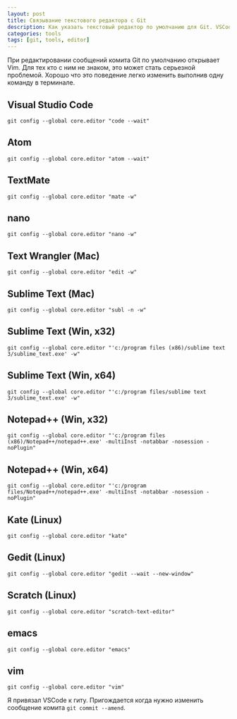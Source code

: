 ```yaml
---
layout: post
title: Связывание текстового редактора с Git
description: Как указать текстовый редактор по умолчанию для Git. VSCode, Atom, TextMate, Nano, Sublime Text и другие
categories: tools
tags: [git, tools, editor]
---
```


При редактировании сообщений комита Git по умолчанию открывает Vim. Для тех кто с ним не знаком, это может стать серьезной проблемой. Хорошо что это поведение легко изменить выполнив одну команду в терминале.

## Visual Studio Code
```
git config --global core.editor "code --wait"
```

## Atom
```
git config --global core.editor "atom --wait"
```

## TextMate
```
git config --global core.editor "mate -w"
```

## nano
```
git config --global core.editor "nano -w"
```

## Text Wrangler (Mac)
```
git config --global core.editor "edit -w"
```

## Sublime Text (Mac)
```
git config --global core.editor "subl -n -w"
```

## Sublime Text (Win, x32)
```
git config --global core.editor "'c:/program files (x86)/sublime text 3/sublime_text.exe' -w"
```

## Sublime Text (Win, x64)
```
git config --global core.editor "'c:/program files/sublime text 3/sublime_text.exe' -w"
```

## Notepad++ (Win, x32)
```
git config --global core.editor "'c:/program files (x86)/Notepad++/notepad++.exe' -multiInst -notabbar -nosession -noPlugin"
```

## Notepad++ (Win, x64)
```
git config --global core.editor "'c:/program files/Notepad++/notepad++.exe' -multiInst -notabbar -nosession -noPlugin"
```

## Kate (Linux)
```
git config --global core.editor "kate"
```

## Gedit (Linux)
```
git config --global core.editor "gedit --wait --new-window"
```

## Scratch (Linux)
```
git config --global core.editor "scratch-text-editor"
```

## emacs
```
git config --global core.editor "emacs"
```

## vim
```
git config --global core.editor "vim"
```


Я привязал VSCode к гиту. Пригождается когда нужно изменить сообщение комита `git commit --amend`.

